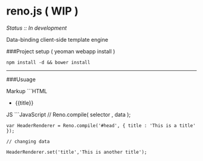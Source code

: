 reno.js ( WIP )
=======

*Status :: In development*

Data-binding client-side template engine


###Project setup ( yeoman webapp install )

	npm install -d && bower install


----

###Usuage

Markup
	```HTML
	<div id="head">
		<ul id="area">
	        <li>{{title}}</li>
	    </ul>
    </div>
	

JS
	```JavaScript
	// Reno.compile( selector <string>, data <object> );

	var HeaderRenderer = Reno.compile('#head', { title : 'This is a title' });

	// changing data

	HeaderRenderer.set('title','This is another title');


